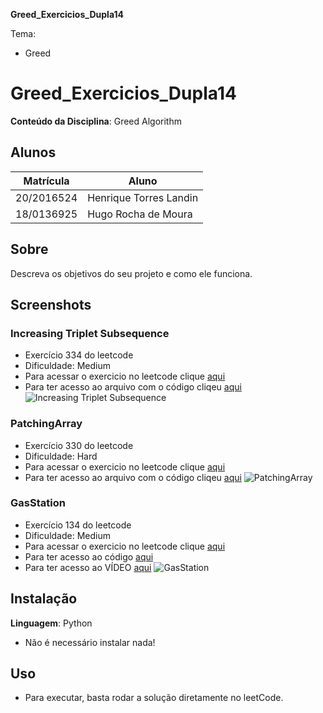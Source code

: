 **Greed_Exercicios_Dupla14** 

Tema:
 - Greed

# Greed_Exercicios_Dupla14

**Conteúdo da Disciplina**: Greed Algorithm

## Alunos
|Matrícula | Aluno |
| -- | -- |
| 20/2016524  |  Henrique Torres Landin |
| 18/0136925  |  Hugo Rocha de Moura |

## Sobre 
Descreva os objetivos do seu projeto e como ele funciona. 

## Screenshots
### Increasing Triplet Subsequence
- Exercício 334 do leetcode
- Dificuldade: Medium
- Para acessar o exercicio no leetcode clique [aqui](https://leetcode.com/problems/increasing-triplet-subsequence/)
- Para ter acesso ao arquivo com o código cliqeu [aqui](https://github.com/projeto-de-algoritmos/Greed_Exercicios_Dupla14/blob/master/exercicios/increasingTripletSubsequence.py)
![Increasing Triplet Subsequence](https://github.com/projeto-de-algoritmos/Greed_Exercicios_Dupla14/assets/102327244/18b42071-1409-4543-b728-0714c63994fa)

### PatchingArray
- Exercício 330 do leetcode
- Dificuldade: Hard
- Para acessar o exercicio no leetcode clique [aqui](https://leetcode.com/problems/patching-array/)
- Para ter acesso ao arquivo com o código cliqeu [aqui](https://github.com/projeto-de-algoritmos/Greed_Exercicios_Dupla14/blob/master/exercicios/patchingArray.py)
![PatchingArray](https://github.com/projeto-de-algoritmos/Greed_Exercicios_Dupla14/assets/102327244/109c85e1-3d2b-4956-b424-7723828718bc)

### GasStation
- Exercício 134 do leetcode
- Dificuldade: Medium
- Para acessar o exercicio no leetcode clique [aqui](https://leetcode.com/problems/gas-station/description/)
- Para ter acesso ao código [aqui](https://leetcode.com/problems/gas-station/submissions/959716574/)
- Para ter acesso ao VÍDEO [aqui](https://youtu.be/Hev76-KK7H0)
![GasStation](https://github.com/projeto-de-algoritmos/Greed_Exercicios_Dupla14/blob/master/exercicios/ex03.png?raw=true)







## Instalação 
**Linguagem**: Python
- Não é necessário instalar nada!

## Uso 
- Para executar, basta rodar a solução diretamente no leetCode.

